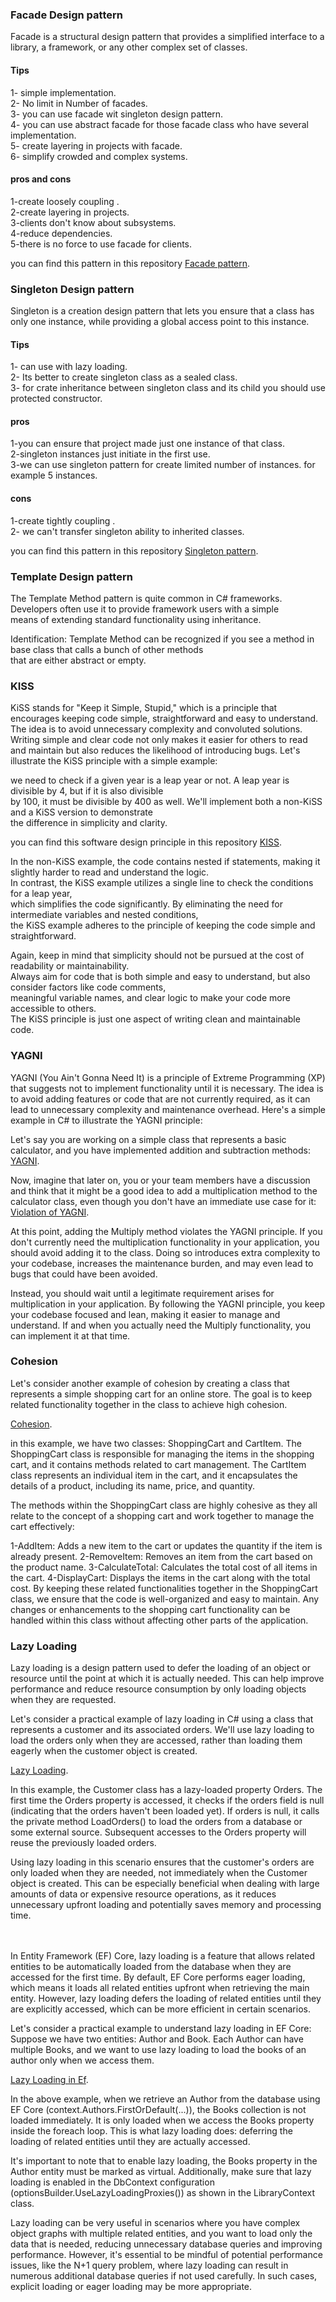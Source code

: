 ### Facade Design pattern
Facade is a structural design pattern that provides a simplified interface to a library, a framework, or any other complex set of classes.

#### Tips
1- simple implementation. <br/>
2- No limit in Number of facades. <br/>
3- you can use facade wit singleton design pattern. <br/>
4- you can use abstract facade for those facade class who have several implementation. <br/> 
5- create layering in projects with facade. <br/>
6- simplify crowded and complex systems. <br/>


#### pros and cons
 1-create loosely coupling . <br/>
 2-create layering in projects.<br/>
 3-clients don't know about subsystems.<br/>
 4-reduce dependencies.<br/>
 5-there is no force to use facade for clients.<br/>
 
 
 
 you can find this pattern in this repository [Facade pattern](https://github.com/MGH1024/DesignPatterns/tree/master/Facade).


### Singleton Design pattern
Singleton is a creation design pattern that lets you ensure that a class has only one instance, while providing a global access point to this instance.

#### Tips
1- can use with lazy loading. <br/>
2- Its better to create singleton class as a sealed class. <br/>
3- for crate inheritance between singleton class and its child you should use protected constructor. <br/>


#### pros 
 1-you can ensure that project made just one instance of that class. <br/>
 2-singleton instances just initiate in the first use. <br/>
 3-we can use  singleton pattern for create limited number of instances. for example 5 instances. <br/>
 
 #### cons
 1-create tightly coupling . <br/>
 2- we can't transfer singleton ability to inherited classes.<br/>
 
 
 
 you can find this pattern in this repository [Singleton pattern](https://github.com/MGH1024/DesignPatterns/tree/master/Singleton).



### Template Design pattern
The Template Method pattern is quite common in C# frameworks. Developers often use it to provide framework users with a simple <br/>
means of extending standard functionality using inheritance.<br/>

Identification: Template Method can be recognized if you see a method in base class that calls a bunch of other methods <br/>
that are either abstract or empty.<br/>




### KISS
KiSS stands for "Keep it Simple, Stupid," which is a principle that encourages keeping code simple, straightforward
and easy to understand. The idea is to avoid unnecessary complexity and convoluted solutions. Writing simple and clear 
code not only makes it easier for others to read and maintain but also reduces the likelihood of introducing bugs.
Let's illustrate the KiSS principle with a simple example: <br/>

we need to check if a given year is a leap year or not. A leap year is divisible by 4, but if it is also divisible <br/>
by 100, it must be divisible by 400 as well. We'll implement both a non-KiSS and a KiSS version to demonstrate <br/>
the difference in simplicity and clarity. <br/>


you can find this software design principle in this repository [KISS](https://github.com/MGH1024/DesignPatterns/blob/master/SoftwareDesignPrinciples/Kiss.cs).


In the non-KiSS example, the code contains nested if statements, making it slightly harder to read and understand the logic.  <br/>
In contrast, the KiSS example utilizes a single line to check the conditions for a leap year,   <br/>
which simplifies the code significantly. By eliminating the need for intermediate variables and nested conditions,  <br/>
the KiSS example adheres to the principle of keeping the code simple and straightforward. <br/>

Again, keep in mind that simplicity should not be pursued at the cost of readability or maintainability. <br/>
Always aim for code that is both simple and easy to understand, but also consider factors like code comments, <br/>
meaningful variable names, and clear logic to make your code more accessible to others.  <br/>
The KiSS principle is just one aspect of writing clean and maintainable code.<br/>


### YAGNI
YAGNI (You Ain't Gonna Need It) is a principle of Extreme Programming (XP) that suggests not to implement functionality until it is necessary.
 The idea is to avoid adding features or code that are not currently required, as it can lead to unnecessary complexity and maintenance overhead.
 Here's a simple example in C# to illustrate the YAGNI principle:

Let's say you are working on a simple class that represents a basic calculator, and you have implemented addition and subtraction methods: <br/>
[YAGNI](https://github.com/MGH1024/DesignPatterns/blob/master/SoftwareDesignPrinciples/Yagni/SimpleCalculatorWithYagni.cs).


Now, imagine that later on, you or your team members have a discussion and think that it might be a good idea to add a multiplication 
method to the calculator class, even though you don't have an immediate use case for it:
[Violation of YAGNI](https://github.com/MGH1024/DesignPatterns/blob/master/SoftwareDesignPrinciples/Yagni/SimpleCalculatorYagniViolation.cs).



At this point, adding the Multiply method violates the YAGNI principle. If you don't currently need the multiplication functionality 
in your application, you should avoid adding it to the class. Doing so introduces extra complexity to your codebase,
 increases the maintenance burden, and may even lead to bugs that could have been avoided.

Instead, you should wait until a legitimate requirement arises for multiplication in your application. By following 
the YAGNI principle, you keep your codebase focused and lean, making it easier to manage and understand. 
If and when you actually need the Multiply functionality, you can implement it at that time.


###  Cohesion 

Let's consider another example of cohesion by creating a class that represents a simple shopping cart for an online store. 
The goal is to keep related functionality together in the class to achieve high cohesion. <br/>

[Cohesion](https://github.com/MGH1024/DesignPatterns/blob/master/SoftwareDesignPrinciples/Cohesion.cs).


in this example, we have two classes: ShoppingCart and CartItem. The ShoppingCart class is responsible for managing the
items in the shopping cart, and it contains methods related to cart management. The CartItem class represents
an individual item in the cart, and it encapsulates the details of a product, including its name, price, and quantity.

The methods within the ShoppingCart class are highly cohesive as they all relate to the concept of a shopping cart 
and work together to manage the cart effectively:

1-AddItem: Adds a new item to the cart or updates the quantity if the item is already present.
2-RemoveItem: Removes an item from the cart based on the product name.
3-CalculateTotal: Calculates the total cost of all items in the cart.
4-DisplayCart: Displays the items in the cart along with the total cost.
By keeping these related functionalities together in the ShoppingCart class,
we ensure that the code is well-organized and easy to maintain. Any changes or enhancements to the shopping cart 
functionality can be handled within this class without affecting other parts of the application.



### Lazy Loading 

Lazy loading is a design pattern used to defer the loading of an object or resource until the point at which it is 
actually needed. This can help improve performance and reduce resource consumption by only loading objects when 
they are requested.

Let's consider a practical example of lazy loading in C# using a class that represents a customer and its associated 
orders. We'll use lazy loading to load the orders only when they are accessed, 
rather than loading them eagerly when the customer object is created.

[Lazy Loading](https://github.com/MGH1024/DesignPatterns/blob/master/SoftwareDesignPrinciples/LazyLoading/LazyLoading_Simple.cs).

In this example, the Customer class has a lazy-loaded property Orders. The first time the Orders property is accessed, 
it checks if the orders field is null (indicating that the orders haven't been loaded yet). If orders is null, 
it calls the private method LoadOrders() to load the orders from a database or some external source. Subsequent 
accesses to the Orders property will reuse the previously loaded orders.

Using lazy loading in this scenario ensures that the customer's orders are only loaded when they are needed,
not immediately when the Customer object is created. This can be especially beneficial when dealing with large 
amounts of data or expensive resource operations, as it reduces unnecessary upfront loading and potentially 
saves memory and processing time.


<br/><br/>
In Entity Framework (EF) Core, lazy loading is a feature that allows related entities to be automatically
loaded from the database when they are accessed for the first time. By default, EF Core performs eager loading,
which means it loads all related entities upfront when retrieving the main entity. However, lazy loading defers
the loading of related entities until they are explicitly accessed, which can be more efficient in certain scenarios.

Let's consider a practical example to understand lazy loading in EF Core:
Suppose we have two entities: Author and Book. Each Author can have multiple Books, 
and we want to use lazy loading to load the books of an author only when we access them.

[Lazy Loading in Ef](https://github.com/MGH1024/DesignPatterns/blob/master/SoftwareDesignPrinciples/LazyLoading/LazyLoading_Ef.cs).

In the above example, when we retrieve an Author from the database using EF Core (context.Authors.FirstOrDefault(...)),
the Books collection is not loaded immediately. It is only loaded when we access the Books property inside the 
foreach loop. This is what lazy loading does: deferring the loading of related entities until they 
are actually accessed.

It's important to note that to enable lazy loading, the Books property in the Author entity must be 
marked as virtual. Additionally, make sure that lazy loading is enabled in the DbContext configuration 
(optionsBuilder.UseLazyLoadingProxies()) as shown in the LibraryContext class.

Lazy loading can be very useful in scenarios where you have complex object graphs with multiple 
related entities, and you want to load only the data that is needed, reducing unnecessary database 
queries and improving performance. However, it's essential to be mindful of potential performance
issues, like the N+1 query problem, where lazy loading can result in numerous additional database 
queries if not used carefully. In such cases, explicit loading or eager loading may be more appropriate.




